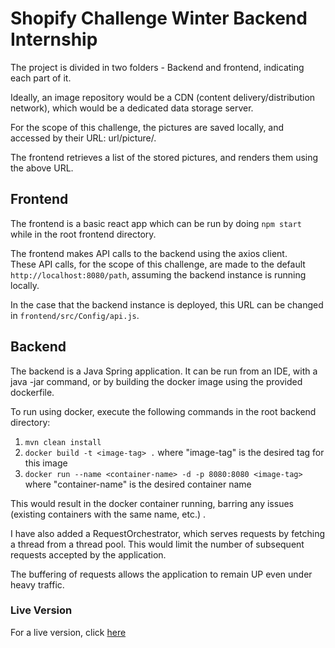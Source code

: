 # Shopify Challenge Winter Backend Internship
The project is divided in two folders - Backend and frontend, indicating each part of it.

Ideally, an image repository would be a CDN (content delivery/distribution network), which would be a dedicated data storage server.

For the scope of this challenge, the pictures are saved locally, and accessed by their URL: url/picture/<picture-name>.

The frontend retrieves a list of the stored pictures, and renders them using the above URL.


## Frontend

The frontend is a basic react app which can be run by doing ```npm start``` while in the root frontend directory.

The frontend makes API calls to the backend using the axios client. <br/>
These API calls, for the scope of this challenge, are made to the default ```http://localhost:8080/path```, assuming the backend instance is running locally.

In the case that the backend instance is deployed, this URL can be changed in ```frontend/src/Config/api.js```.

## Backend

The backend is a Java Spring application. It can be run from an IDE, with a java -jar command, or by 
building the docker image using the provided dockerfile.

To run using docker, execute the following commands in the root backend directory:
1. ```mvn clean install```
2. ```docker build -t <image-tag> .``` where "image-tag" is the desired tag for this image
3. ```docker run --name <container-name> -d -p 8080:8080 <image-tag> ``` where "container-name" is the desired container name

This would result in the docker container running, barring any issues (existing containers with the same name, etc.) .

I have also added a RequestOrchestrator, which serves requests by fetching a thread from a thread pool. This would limit
the number of subsequent requests accepted by the application. 

The buffering of requests allows the application to remain UP even under heavy traffic.

### Live Version

For a live version, click [here](https://shopify-winter-challenge.herokuapp.com/gallery)
